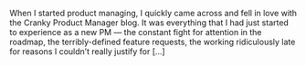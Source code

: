 <p>When I started product managing, I quickly came across and fell in love with the Cranky Product Manager blog. It was everything that I had just started to experience as a new PM — the constant fight for attention in the roadmap, the terribly-defined feature requests, the working ridiculously late for reasons I couldn’t really justify for […]</p>